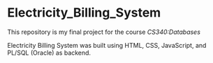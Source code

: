 # Electricity_Billing_System
This repository is my final project for the course *CS340:Databases* <br>

Electricity Billing System was built using HTML, CSS, JavaScript, and PL/SQL (Oracle) as backend.
